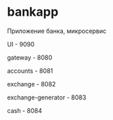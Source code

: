 # bankapp
Приложение банка, микросервис

UI - 9090

gateway - 8080

accounts - 8081

exchange - 8082

exchange-generator - 8083

cash - 8084